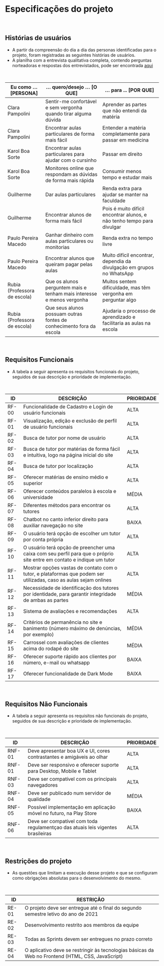 # Especificações do projeto
<br>

## Histórias de usuários
- A partir da compreensão do dia a dia das personas identificadas para o projeto, foram registradas as seguintes histórias de usuários.
- A planilha com a entrevista qualitativa completa, contendo perguntas norteadoras e respostas dos entrevistados, pode ser encontrada [aqui](https://sgapucminasbr-my.sharepoint.com/:x:/g/personal/1359546_sga_pucminas_br/EXhho_ai33lMp8YnouTwlA8BYv1ZPWY553F2Iy1RXnHhfA?e=AfuvgX)
<br>

| Eu como …[PERSONA]           | … quero/desejo … [O QUE]                                              | … para ... [POR QUE]                                                   |
|------------------------------|-----------------------------------------------------------------------|------------------------------------------------------------------------|
| Clara Pampolini              | Sentir-me confortável e sem vergonha quando tirar alguma dúvida       | Aprender as partes que não entendi da matéria                          |
| Clara Pampolini              | Encontrar aulas particulares de forma mais fácil                      | Entender a matéria completamente para passar em medicina               |
| Karol Boa Sorte              | Encontrar aulas particulares para ajudar com o cursinho               | Passar em direito                                                      |
| Karol Boa Sorte              | Monitores online que respondam as dúvidas de forma mais rápida        | Consumir menos tempo e estudar mais                                    |
| Guilherme                    | Dar aulas particulares                                                | Renda extra para ajudar se manter na faculdade                         |
| Guilherme                    | Encontrar alunos de forma mais fácil                                  | Pois é muito difícil encontrar alunos, e não tenho tempo para divulgar |
| Paulo Pereira Macedo         | Ganhar dinheiro com aulas particulares ou monitorias                  | Renda extra no tempo livre                                             |
| Paulo Pereira Macedo         | Encontrar alunos que queiram pagar pelas aulas                        | Muito difícil encontrar, dependia da divulgação em grupos no WhatsApp  |
| Rubia (Professora de escola) | Que os alunos perguntem mais e tenham mais interesse e menos vergonha | Muitos sentem dificuldade, mas têm vergonha em perguntar algo          |
| Rubia (Professora de escola) | Que seus alunos possuam outras fontes de conhecimento fora da escola  | Ajudaria o processo de aprendizado e facilitaria as aulas na escola    |
<br>

## Requisitos Funcionais
- A tabela a seguir apresenta os requisitos funcionais do projeto, seguidos de sua descrição e prioridade de implementação.
<br>

| ID    | DESCRIÇÃO                                                                                                              | PRIORIDADE |
|-------|------------------------------------------------------------------------------------------------------------------------|------------|
| RF-00 | Funcionalidade de Cadastro e Login de usuário funcionais                                                               | ALTA       |
| RF-01 | Visualização, edição e exclusão de perfil de usuário funcionais                                                        | ALTA       |
| RF-02 | Busca de tutor por nome de usuário                                                                                     | ALTA       |
| RF-03 | Busca de tutor por matérias de forma fácil e intuitiva, logo na página inicial do site                                 | ALTA       |
| RF-04 | Busca de tutor por localização                                                                                         | ALTA       |
| RF-05 | Oferecer matérias de ensino médio e superior                                                                           | ALTA       |
| RF-06 | Oferecer conteúdos paralelos à escola e universidade                                                                   | MÉDIA      |
| RF-07 | Diferentes métodos para encontrar os tutores                                                                           | ALTA       |
| RF-08 | Chatbot no canto inferior direito para auxiliar navegação no site                                                      | BAIXA      |
| RF-09 | O usuário terá opção de escolher um tutor por conta própria                                                            | ALTA       |
| RF-10 | O usuário terá opção de preencher uma caixa com seu perfil para que o próprio site entre em contato e indique um tutor | ALTA       |
| RF-11 | Mostrar opções vastas de contato com o tutor, e plataformas que podem ser utilizadas, caso as aulas sejam onlines      | ALTA       |
| RF-12 | Necessidade de identificação dos tutores por identidade, para garantir integridade de ambas as partes                  | MÉDIA      |
| RF-13 | Sistema de avaliações e recomendações                                                                                  | ALTA       |
| RF-14 | Critérios de permanência no site e banimento (número máximo de denúncias, por exemplo)                                 | MÉDIA      |
| RF-15 | Carrossel com avaliações de clientes acima do rodapé do site                                                           | MÉDIA      |
| RF-16 | Oferecer suporte rápido aos clientes por número, e-mail ou whatsapp                                                    | BAIXA      |
| RF-17 | Oferecer funcionalidade de Dark Mode                                                                                   | BAIXA      |
<br>

## Requisitos Não Funcionais
- A tabela a seguir apresenta os requisitos não funcionais do projeto, seguidos de sua descrição e prioridade de implementação.
<br>

| ID     | DESCRIÇÃO                                                                       | PRIORIDADE |
|--------|---------------------------------------------------------------------------------|------------|
| RNF-01 | Deve apresentar boa UX e UI, cores contrastantes e amigáveis ao olhar           | ALTA       |
| RNF-01 | Deve ser responsivo e oferecer suporte para Desktop, Mobile e Tablet            | ALTA       |
| RNF-03 | Deve ser compatível com os principais navegadores                               | ALTA       |
| RNF-04 | Deve ser publicado num servidor de qualidade                                    | MÉDIA      |
| RNF-05 | Possível implementação em aplicação móvel no futuro, na Play Store              | BAIXA      |
| RNF-06 | Deve ser compatível com toda regulamentçao das atuais leis vigentes brasileiras | ALTA       |
<br>

## Restrições do projeto
- As questões que limitam a execução desse projeto e que se configuram como obrigações absolutas para o desenvolvimento do mesmo.
<br>

| ID    | RESTRIÇÃO                                                                                         |
|-------|---------------------------------------------------------------------------------------------------|
| RE-01 | O projeto deve ser entregue até o final do segundo semestre letivo do ano de 2021                 |
| RE-02 | Desenvolvimento restrito aos membros da equipe                                                    |
| RE-03 | Todas as Sprints devem ser entregues no prazo correto                                             |
| RE-04 | O aplicativo deve se restringir às tecnologias básicas da Web no Frontend (HTML, CSS, JavaScript) |
<br>
